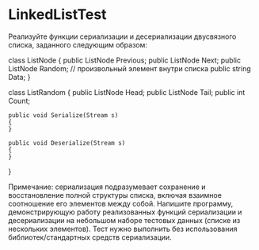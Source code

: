 # LinkedListTest

Реализуйте функции сериализации и десериализации двусвязного списка, заданного следующим образом:

  class ListNode
  {
    public ListNode Previous;
    public ListNode Next;
    public ListNode Random; // произвольный элемент внутри списка
    public string Data;
  }

  class ListRandom
  {
    public ListNode Head;
    public ListNode Tail;
    public int Count;
    
    public void Serialize(Stream s)
    {
    }
    
    public void Deserialize(Stream s)
    {
    }
  }

Примечание: сериализация подразумевает сохранение и восстановление полной структуры списка, включая взаимное соотношение его элементов между собой.
Напишите программу, демонстрирующую работу реализованных функций сериализации и десериализации на небольшом наборе тестовых данных (списке из нескольких элементов).
Тест нужно выполнить без использования библиотек/стандартных средств сериализации.
